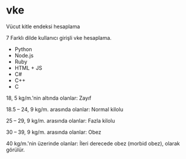 # vke
Vücut kitle endeksi hesaplama

7 Farklı dilde kullanıcı girişli vke hesaplama.

- Python
- Node.js
- Ruby
- HTML + JS
- C#
- C++
- C


18, 5 kg/m.'nin altında olanlar: Zayıf

18.5 – 24, 9 kg/m. arasında olanlar: Normal kilolu

25 – 29, 9 kg/m. arasında olanlar: Fazla kilolu

30 – 39, 9 kg/m. arasında olanlar: Obez

40 kg/m.'nin üzerinde olanlar: İleri derecede obez (morbid obez), olarak görülür.
